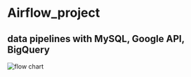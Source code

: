 # Airflow_project
## data pipelines with MySQL, Google API, BigQuery
![flow chart](/assets/images/Airflow_project.svg)

